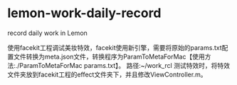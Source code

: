 # lemon-work-daily-record
record daily work in Lemon

使用facekit工程调试美妆特效，facekit使用新引擎，需要将原始的params.txt配置文件转换为meta.json文件，转换程序为ParamToMetaForMac【使用方法:./ParamToMetaForMac params.txt】。
路径:~/work_rcl
测试特效时，将特效文件夹放到facekit工程的effect文件夹下，并且修改ViewController.m。
